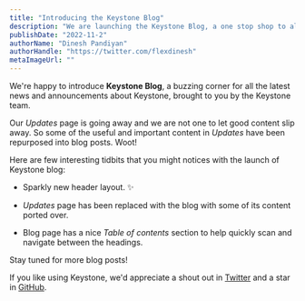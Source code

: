 ```yaml
---
title: "Introducing the Keystone Blog"
description: "We are launching the Keystone Blog, a one stop shop to all the latest news and announcements from the team."
publishDate: "2022-11-2"
authorName: "Dinesh Pandiyan"
authorHandle: "https://twitter.com/flexdinesh"
metaImageUrl: ""
---
```


We're happy to introduce **Keystone Blog**, a buzzing corner for all the latest news and announcements about Keystone, brought to you by the Keystone team.

Our _Updates_ page is going away and we are not one to let good content slip away. So some of the useful and important content in _Updates_ have been repurposed into blog posts. Woot!

Here are few interesting tidbits that you might notices with the launch of Keystone blog:

- Sparkly new header layout. ✨

- _Updates_ page has been replaced with the blog with some of its content ported over.

- Blog page has a nice _Table of contents_ section to help quickly scan and navigate between the headings.

Stay tuned for more blog posts!

If you like using Keystone, we'd appreciate a shout out in [Twitter](https://twitter.com/KeystoneJS) and a star in [GitHub](https://github.com/keystonejs/keystone).
